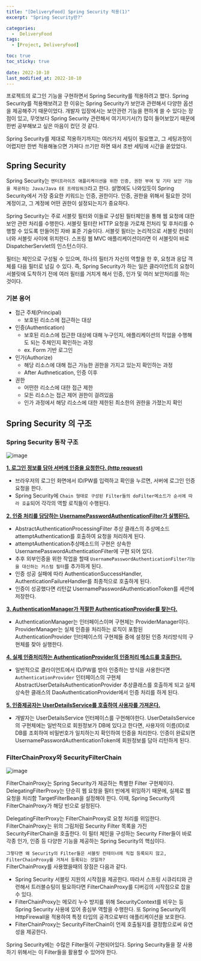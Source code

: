 ```yaml
---
title: "[DeliveryFood] Spring Security 적용(1)"
excerpt: "Spring Security란?"

categories:
  -  DeliveryFood
tags:
  - [Project, DeliveryFood]

toc: true
toc_sticky: true
 
date: 2022-10-10
last_modified_at: 2022-10-10
---
```


프로젝트의 로그인 기능을 구현하면서 Spring Security를 적용하려고 했다. Spring Security를 적용해보려고 한 이유는 Spring Security가 보안과 관련해서 다양한 옵션을 제공해주기 때문이었다. 개발자 입장에서는 보안관련 기능을 편하게 쓸 수 있다는 장점이 있고, 무엇보다 Spring Security 관련해서 여기저기서(?) 많이 들어보았기 때문에 한번 공부해보고 싶은 마음이 컸던 것 같다.

Spring Security를 제대로 적용하기까지는 여러가지 세팅이 필요했고, 그 세팅과정이 어렵지만 한번 적용해놓으면 가져다 쓰기만 하면 돼서 초반 세팅에 시간을 쏟았었다.

## Spring Security
Spring Security는 `엔터프라이즈 애플리케이션을 위한 인증, 권한 부여 및 기타 보안 기능을 제공하는 Java/Java EE 프레임워크`라고 한다. 설명에도 나와있듯이 Spring Security에서 가장 중요한 키워드는 인증, 권한이다. 인증, 권한을 위해서 필요한 것이 계정이고, 그 계정에 어떤 권한이 설정되는지가 중요하다.

Spring Security는 주로 서블릿 필터와 이들로 구성된 필터체인을 통해 웹 요청에 대한 보안 관련 처리를 수행한다.
서블릿 필터란 HTTP 요청을 가로채 전처리 및 후처리를 수행할 수 있도록 만들어진 자바 표준 기술이다. 서블릿 필터는 논리적으로 서블릿 컨테이너와 서블릿 사이에 위치한다. 
스프링 웹 MVC 애플리케이션이라면 이 서블릿이 바로 DispatcherServlet의 인스턴스이다.

필터는 체인으로 구성될 수 있으며, 하나의 필터가 자신의 역할을 한 후, 요청과 응답 객체를 다음 필터로 넘길 수 있다.
즉, Spring Security가 하는 일은 클라이언트의 요청이 서블릿에 도착하기 전에 여러 필터를 거치게 해서 인증, 인가 및 여러 보안처리를 하는 것이다.

### 기본 용어
- 접근 주체(Principal)
  - 보호된 리소스에 접근하는 대상
- 인증(Authentication)
  - 보호된 리소스에 접근한 대상에 대해 누구인지, 애플리케이션의 작업을 수행해도 되는 주체인지 확인하는 과정
  - ex. Form 기반 로그인 
- 인가(Authorize)
  - 해당 리소스에 대해 접근 가능한 권한을 가지고 있는지 확인하는 과정
  - After Authnetication, 인증 이후
- 권한
  - 어떤한 리소스에 대한 접근 제한
  - 모든 리소스는 접근 제어 권한이 걸려있음
  - 인가 과정에서 해당 리소스에 대한 제한된 최소한의 권한을 가졌는지 확인

## Spring Security 의 구조
### Spring Security 동작 구조
![image](https://user-images.githubusercontent.com/85219306/194808856-c669ffa2-e5f1-4324-97c7-5b700a4e5aec.png)

**<u>1. 로그인 정보를 담아 서버에 인증을 요청한다. (http request)</u>**
  - 브라우저의 로그인 화면에서 ID/PW를 입력하고 확인을 누르면, 서버에 로그인 인증 요청을 한다.
  - Spring Security에 `Chain 형태로 구성된 Filter들의 doFilter메소드가 순서에 따라 호출`되어 각각의 역할 로직들이 수행된다.

**<u>2. 인증 처리를 담당하는 UsernamePasswordAuthenticationFilter가 실행된다.</u>**
  - AbstractAuthenticationProcessingFilter 추상 클래스의 추상메소드 attemptAuthentication를 호출하여 요청을 처리하게 된다. 
  - attemptAuthentication추상메소드의 구현은 상속한 UsernamePasswordAuthenticationFilter에 구현 되어 있다.
  - 추후 외부인증을 위한 작업을 할때 `UsernamePasswordAuthenticationFilter기능을 대신하는 커스텀 필터`를 추가하게 된다.
  - 인증 성공 실패에 따라 AuthenticationSuccessHandler, AuthenticationFailureHandler를 최종적으로 호출하게 된다.
  - 인증이 성공했다면 리턴값 UsernamePasswordAuthenticationToken를 세션에 저장한다.

**<u>3. AuthenticationManager가 적절한 AuthenticationProvider를 찾는다.</u>**
  - AuthenticationManager는 인터페이스이며 구현체는 ProviderManager이다. ProviderManager는 실제 인증을 처리하는 로직이 포함된 AuthenticationProvider 인터페이스의 구현체들 중에 설정된 인증 처리방식의 구현체를 찾아 실행한다.

**<u>4. 실제 인증처리하는 AuthenticationProvider의 인증처리 메소드를 호출한다.</u>**
  - 일반적으로 클라이언트에서 ID/PW를 받아 인증하는 방식을 사용한다면 `AuthenticationProvider` 인터페이스의 구현체 AbstractUserDetailsAuthenticationProvider 추상클래스를 호출하게 되고 실제 상속한 클래스의 DaoAuthenticationProvider에서 인증 처리를 하게 된다.

**<u>5. 인증제공자는 UserDetailsService를 호출하여 사용자를 가져온다.</u>**
  - 개발자는 UserDetailsService 인터페이스를 구현해야한다. UserDetailsService의 구현체에는 일반적으로 회원정보가 DB에 있다고 한다면, 사용자의 이름(ID)로 DB를 조회하여 비밀번호가 일치하는지 확인하여 인증을 처리한다. 인증이 완료되면 UsernamePasswordAuthenticationToken에 회원정보를 담아 리턴하게 된다.

### FilterChainProxy와 SecurityFilterChain
![image](https://user-images.githubusercontent.com/85219306/194807784-1ca83a91-8bef-4be1-8f58-147e4c0fca4a.png)

FilterChainProxy는 Spring Security가 제공하는 특별한 Filter 구현체이다.
DelegatingFilterProxy는 단순히 웹 요청을 필터 빈에게 위임하기 때문에, 실제로 웹 요청을 처리함 TargetFilterBean을 설정해야 한다.
이때, Spring Security의 FilterChainProxy가 해당 빈으로 설정된다.

DelegatingFilterProxy는 FilterChainProxy로 요청 처리를 위임한다. FilterChainProxy는 위의 그림처럼 Security Filter 목록을 가진 SecurityFilterChain을 호출한다. 이 필터 체인을 구성하는 Security Filter들이 바로 각종 인가, 인증 등 다양한 기능을 제공하는 Spring Security의 핵심이다.

`그렇다면 왜 Security의 Filter들은 서블릿 컨테이너에 직접 등록되지 않고, FilterChainProxy를 거쳐서 등록되는 것일까?`<br>
FilterChainProxy를 사용했을때의 장점은 다음과 같다.

- Spring Security 서블릿 지원의 시작점을 제공한다. 따라서 스프링 시큐리티와 관련해서 트러블슈팅이 필요하다면 FilterChainProxy를 디버깅의 시작점으로 잡을 수 있다.
- FilterChainProxy는 메모리 누수 방지를 위해 SecurityContext를 비우는 등 Spring Security 사용에 있어 중심부 역할을 수행한다. 또 Spring Security의 HttpFirewall을 적용하여 특정 타입의 공격으로부터 애플리케이션을 보호한다.
- FilterChainProxy는 SecurityFilterChain이 언제 호출될지를 결정함으로써 유연성을 제공한다.

Spring Security에는 수많은 Filter들이 구현되어있다.
Spring Security들을 잘 사용하기 위해서는 이 Filter들을 활용할 수 있어야 한다.